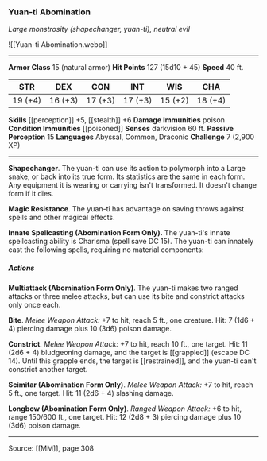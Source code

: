 ### Yuan-ti Abomination
_Large monstrosity (shapechanger, yuan-ti), neutral evil_

![[Yuan-ti Abomination.webp]]




---

**Armor Class** 15 (natural armor)
**Hit Points** 127 (15d10 + 45)
**Speed** 40 ft.

| STR     | DEX     | CON     | INT     | WIS     | CHA     |
|---------|---------|---------|---------|---------|---------|
| 19 (+4) | 16 (+3) | 17 (+3) | 17 (+3) | 15 (+2) | 18 (+4) |

**Skills** [[perception]] +5, [[stealth]] +6
**Damage Immunities** poison
**Condition Immunities** [[poisoned]]
**Senses** darkvision 60 ft.
**Passive Perception** 15
**Languages** Abyssal, Common, Draconic
**Challenge** 7 (2,900 XP)

---

**Shapechanger**. The yuan-ti can use its action to polymorph into a Large snake, or back into its true form. Its statistics are the same in each form. Any equipment it is wearing or carrying isn't transformed. It doesn't change form if it dies.

**Magic Resistance**. The yuan-ti has advantage on saving throws against spells and other magical effects.

**Innate Spellcasting (Abomination Form Only).** The yuan-ti's innate spellcasting ability is Charisma (spell save DC 15). The yuan-ti can innately cast the following spells, requiring no material components:

##### Actions
**Multiattack (Abomination Form Only)**. The yuan-ti makes two ranged attacks or three melee attacks, but can use its bite and constrict attacks only once each.

**Bite**. _Melee Weapon Attack:_ +7 to hit, reach 5 ft., one creature. Hit: 7 (1d6 + 4) piercing damage plus 10 (3d6) poison damage.

**Constrict**. _Melee Weapon Attack:_ +7 to hit, reach 10 ft., one target. Hit: 11 (2d6 + 4) bludgeoning damage, and the target is [[grappled]] (escape DC 14). Until this grapple ends, the target is [[restrained]], and the yuan-ti can't constrict another target.

**Scimitar (Abomination Form Only)**. _Melee Weapon Attack:_ +7 to hit, reach 5 ft., one target. Hit: 11 (2d6 + 4) slashing damage.

**Longbow (Abomination Form Only)**. _Ranged Weapon Attack:_ +6 to hit, range 150/600 ft., one target. Hit: 12 (2d8 + 3) piercing damage plus 10 (3d6) poison damage.


---

Source: [[MM]], page 308